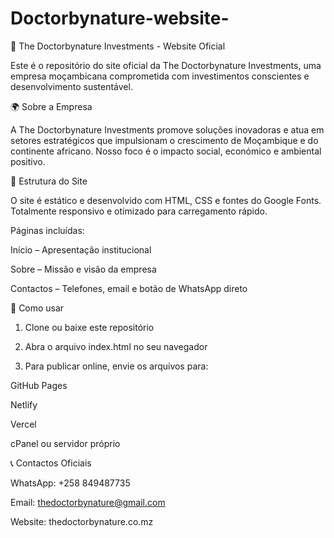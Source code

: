 # Doctorbynature-website- 
🌿 The Doctorbynature Investments - Website Oficial

Este é o repositório do site oficial da The Doctorbynature Investments, uma empresa moçambicana comprometida com investimentos conscientes e desenvolvimento sustentável.

🌍 Sobre a Empresa

A The Doctorbynature Investments promove soluções inovadoras e atua em setores estratégicos que impulsionam o crescimento de Moçambique e do continente africano. Nosso foco é o impacto social, económico e ambiental positivo.

🔧 Estrutura do Site

O site é estático e desenvolvido com HTML, CSS e fontes do Google Fonts. Totalmente responsivo e otimizado para carregamento rápido.

Páginas incluídas:

Início – Apresentação institucional

Sobre – Missão e visão da empresa

Contactos – Telefones, email e botão de WhatsApp direto


📁 Como usar

1. Clone ou baixe este repositório


2. Abra o arquivo index.html no seu navegador


3. Para publicar online, envie os arquivos para:

GitHub Pages

Netlify

Vercel

cPanel ou servidor próprio




📞 Contactos Oficiais

WhatsApp: +258 849487735

Email: thedoctorbynature@gmail.com

Website: thedoctorbynature.co.mz
